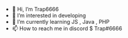- 👋 Hi, I’m Trap6666
- 👀 I’m interested in developing
- 🌱 I’m currently learning JS , Java , PHP
- 📫 How to reach me in discord $ Trap#6666

<!---
Trap6666/Trap6666 is a ✨ special ✨ repository because its `README.md` (this file) appears on your GitHub profile.
You can click the Preview link to take a look at your changes.
--->
